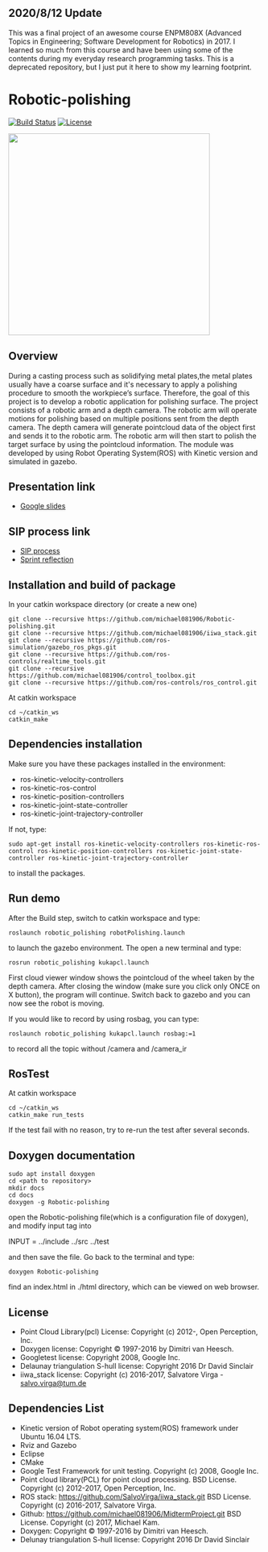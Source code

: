 ## 2020/8/12 Update
This was a final project of an awesome course ENPM808X (Advanced Topics in Engineering; Software Development for Robotics) in 2017. I learned so much from this course and have been using some of the contents during my everyday research programming tasks. This is a deprecated repository, but I just put it here to show my learning footprint.   

# Robotic-polishing
[![Build Status](https://travis-ci.org/michael081906/ros-project-robotic-polishing.svg?branch=master)](https://travis-ci.org/michael081906/ros-project-robotic-polishing)
[![License](https://img.shields.io/badge/License-BSD%203--Clause-blue.svg)](https://opensource.org/licenses/BSD-3-Clause)

<img src="https://github.com/michael081906/ros-project-robotic-polishing/blob/master/docs/robot-polishing-demo.gif" width="400" >  

## Overview

During a casting process such as solidifying metal plates,the metal plates usually have a coarse surface and it's necessary to apply a polishing procedure to smooth the workpiece’s surface. Therefore, the goal of this project is to develop a robotic application for polishing surface. The project consists of a robotic arm and a depth camera. The robotic arm will operate motions for polishing based on multiple positions sent from the depth camera. The depth camera will generate pointcloud data of the object first and sends it to the robotic arm. The robotic arm will then start to polish the target surface by using the pointcloud information. The module was developed by using Robot Operating System(ROS) with Kinetic version and simulated in gazebo. 


## Presentation link
- [Google slides](https://docs.google.com/presentation/d/1rI3Nj8a8sGg6t7eYuaSVSCyE0983Q329ykSKCLgTq6U/edit#slide=id.p)

## SIP process link

- [SIP process](https://docs.google.com/spreadsheets/d/1UUcCnmibCKxxiiPX6WSljX4oefd2pRVzwdVSvT2h65M/edit#gid=0)
- [Sprint reflection](https://docs.google.com/document/d/1ROcQN64o7sSzH2lZel_-hgHf1hhe9IFEqnSOjLyZbQA/edit)

## Installation and build of package

In your catkin workspace directory (or create a new one)
```
git clone --recursive https://github.com/michael081906/Robotic-polishing.git
git clone --recursive https://github.com/michael081906/iiwa_stack.git
git clone --recursive https://github.com/ros-simulation/gazebo_ros_pkgs.git
git clone --recursive https://github.com/ros-controls/realtime_tools.git
git clone --recursive https://github.com/michael081906/control_toolbox.git
git clone --recursive https://github.com/ros-controls/ros_control.git
```
At catkin workspace 
```
cd ~/catkin_ws
catkin_make 
```

## Dependencies installation 

Make sure you have these packages installed in the environment:  
- ros-kinetic-velocity-controllers  
- ros-kinetic-ros-control  
- ros-kinetic-position-controllers  
- ros-kinetic-joint-state-controller  
- ros-kinetic-joint-trajectory-controller  

If not, type:

```
sudo apt-get install ros-kinetic-velocity-controllers ros-kinetic-ros-control ros-kinetic-position-controllers ros-kinetic-joint-state-controller ros-kinetic-joint-trajectory-controller
```
to install the packages.

## Run demo

After the Build step, switch to catkin workspace and type:
```
roslaunch robotic_polishing robotPolishing.launch
```
to launch the gazebo environment. The open a new terminal and type:
```
rosrun robotic_polishing kukapcl.launch
```

First cloud viewer window shows the pointcloud of the wheel taken by the depth camera. After closing the window (make sure you click only ONCE on X button), the program will continue. Switch back to gazebo and you can now see the robot is moving.

If you would like to record by using rosbag, you can type:
```
roslaunch robotic_polishing kukapcl.launch rosbag:=1
```
to record all the topic without /camera and /camera_ir

## RosTest

At catkin workspace 
```
cd ~/catkin_ws
catkin_make run_tests
```
If the test fail with no reason, try to re-run the test after several seconds.  
 
## Doxygen documentation
```
sudo apt install doxygen
cd <path to repository>
mkdir docs
cd docs
doxygen -g Robotic-polishing
```
open the Robotic-polishing file(which is a configuration file of doxygen), and modify input tag into

INPUT                  = ../include ../src ../test

and then save the file. Go back to the terminal and type:
```
doxygen Robotic-polishing
```
find an index.html in ./html directory, which can be viewed on web browser.


## License 

- Point Cloud Library(pcl) License: Copyright (c) 2012-, Open Perception, Inc.
- Doxygen license: Copyright © 1997-2016 by Dimitri van Heesch.
- Googletest license: Copyright 2008, Google Inc.
- Delaunay triangulation S-hull license: Copyright 2016 Dr David Sinclair
- iiwa_stack license: Copyright (c) 2016-2017, Salvatore Virga - salvo.virga@tum.de


## Dependencies List

- Kinetic version of Robot operating system(ROS) framework under Ubuntu 16.04 LTS.  
- Rviz and Gazebo
- Eclipse
- CMake
- Google Test Framework for unit testing. Copyright (c) 2008, Google Inc.
- Point cloud library(PCL) for point cloud processing. BSD License. Copyright (c) 2012-2017, Open Perception, Inc.
- ROS stack: https://github.com/SalvoVirga/iiwa_stack.git BSD License. Copyright (c) 2016-2017, Salvatore Virga.
- Github: https://github.com/michael081906/MidtermProject.git BSD License. Copyright (c) 2017, Michael Kam.
- Doxygen: Copyright © 1997-2016 by Dimitri van Heesch.
- Delunay triangulation S-hull license: Copyright 2016 Dr David Sinclair



